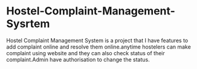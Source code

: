 # Hostel-Complaint-Management-Sysrtem
Hostel Complaint Management System is a project that I have features to add complaint online and resolve them online.anytime hostelers can make complaint using website and they can also check status of their complaint.Admin have authorisation to change the status.
